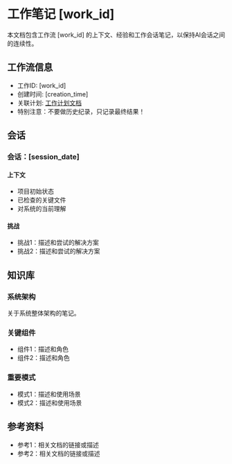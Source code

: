 # 工作笔记 [work_id]

本文档包含工作流 [work_id] 的上下文、经验和工作会话笔记，以保持AI会话之间的连续性。

## 工作流信息
- 工作ID: [work_id]
- 创建时间: [creation_time]
- 关联计划: [工作计划文档](workplan_[work_id].md)
- 特别注意：不要做历史纪录，只记录最终结果！

## 会话

### 会话：[session_date]

#### 上下文
- 项目初始状态
- 已检查的关键文件
- 对系统的当前理解

#### 挑战
- 挑战1：描述和尝试的解决方案
- 挑战2：描述和尝试的解决方案

## 知识库

### 系统架构
关于系统整体架构的笔记。

### 关键组件
- 组件1：描述和角色
- 组件2：描述和角色

### 重要模式
- 模式1：描述和使用场景
- 模式2：描述和使用场景

## 参考资料

- 参考1：相关文档的链接或描述
- 参考2：相关文档的链接或描述


